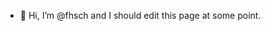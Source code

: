 - 👋 Hi, I’m @fhsch and I should edit this page at some point.

<!---
fhsch/fhsch is a ✨ special ✨ repository because its `README.md` (this file) appears on your GitHub profile.
You can click the Preview link to take a look at your changes.
--->
